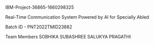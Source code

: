 IBM-Project-36865-1660298325

Real-Time Communication System Powered by AI for Specially Abled

Batch ID - PNT2022TMID23882

Team Members
     SOBHIKA
     SUBASHREE
     SALUKYA
     PRAGATHI
